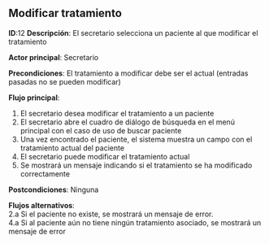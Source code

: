 ## Modificar tratamiento

**ID**:12 **Descripción**: El secretario selecciona un paciente al que modificar el tratamiento  

**Actor principal**: Secretario


**Precondiciones**: El tratamiento a modificar debe ser el actual (entradas pasadas no se pueden modificar)

**Flujo principal**:
1. El secretario desea modificar el tratamiento a un paciente
2. El secretario abre el cuadro de diálogo de búsqueda en el menú principal con el caso de uso de buscar paciente
3. Una vez encontrado el paciente, el sistema muestra un campo con el tratamiento actual del paciente
4. El secretario puede modificar el tratamiento actual
5. Se mostrará un mensaje indicando si el tratamiento se ha modificado correctamente

**Postcondiciones**:  Ninguna

**Flujos alternativos**:  
2.a Si el paciente no existe, se mostrará un mensaje de error.  
4.a Si al paciente aún no tiene ningún tratamiento asociado, se mostrará un mensaje de error
